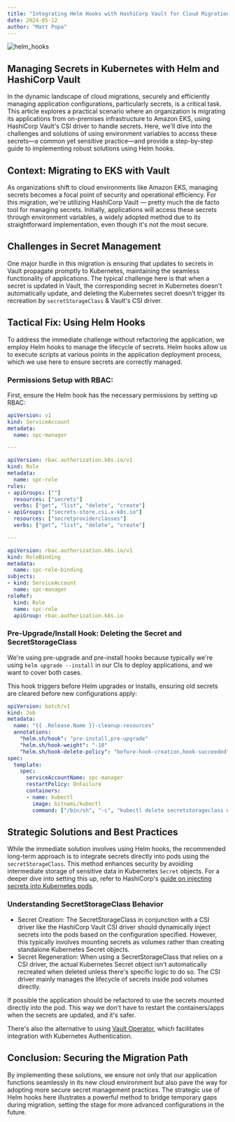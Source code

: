 ```yaml
---
title: "Integrating Helm Hooks with HashiCorp Vault for Cloud Migrations"
date: 2024-05-12
author: "Matt Popa"
---
```


![helm_hooks](/images/helm_hooks.jpg)

## Managing Secrets in Kubernetes with Helm and HashiCorp Vault

In the dynamic landscape of cloud migrations, securely and efficiently managing application 
configurations, particularly secrets, is a critical task. This article explores a practical scenario 
where an organization is migrating its applications from on-premises infrastructure to Amazon EKS, 
using HashiCorp Vault's CSI driver to handle secrets. Here, we'll dive into the challenges and solutions 
of using environment variables to access these secrets—a common yet sensitive practice—and provide a 
step-by-step guide to implementing robust solutions using Helm hooks.

## Context: Migrating to EKS with Vault

As organizations shift to cloud environments like Amazon EKS, managing secrets becomes a focal point 
of security and operational efficiency. For this migration, we're utilizing HashiCorp Vault — pretty
much the de facto tool for managing secrets. Initially, applications will access these secrets 
through environment variables, a widely adopted method due to its straightforward implementation,
even though it's not the most secure.

## Challenges in Secret Management

One major hurdle in this migration is ensuring that updates to secrets in Vault propagate promptly 
to Kubernetes, maintaining the seamless functionality of applications. The typical challenge here is 
that when a secret is updated in Vault, the corresponding secret in Kubernetes doesn't automatically 
update, and deleting the Kubernetes secret doesn’t trigger its recreation by `secretStorageClass` &
Vault's CSI driver.

## Tactical Fix: Using Helm Hooks

To address the immediate challenge without refactoring the application, we employ Helm hooks to 
manage the lifecycle of secrets. Helm hooks allow us to execute scripts at various points in the 
application deployment process, which we use here to ensure secrets are correctly managed.

### Permissions Setup with RBAC:

First, ensure the Helm hook has the necessary permissions by setting up RBAC:

```yaml
apiVersion: v1
kind: ServiceAccount
metadata:
  name: spc-manager

---

apiVersion: rbac.authorization.k8s.io/v1
kind: Role
metadata:
  name: spc-role
rules:
- apiGroups: [""]
  resources: ["secrets"]
  verbs: ["get", "list", "delete", "create"]
- apiGroups: ["secrets-store.csi.x-k8s.io"]
  resources: ["secretproviderclasses"]
  verbs: ["get", "list", "delete", "create"]

---

apiVersion: rbac.authorization.k8s.io/v1
kind: RoleBinding
metadata:
  name: spc-role-binding
subjects:
- kind: ServiceAccount
  name: spc-manager
roleRef:
  kind: Role
  name: spc-role
  apiGroup: rbac.authorization.k8s.io
```

### Pre-Upgrade/Install Hook: Deleting the Secret and SecretStorageClass

We're using pre-upgrade and pre-install hooks because typically we're using `helm upgrade --install`
in our CIs to deploy applications, and we want to cover both cases.

This hook triggers before Helm upgrades or installs, ensuring old secrets are cleared before new 
configurations apply:

```yaml
apiVersion: batch/v1
kind: Job
metadata:
  name: "{{ .Release.Name }}-cleanup-resources"
  annotations:
    "helm.sh/hook": "pre-install,pre-upgrade"
    "helm.sh/hook-weight": "-10"
    "helm.sh/hook-delete-policy": "before-hook-creation,hook-succeeded"
spec:
  template:
    spec:
      serviceAccountName: spc-manager
      restartPolicy: OnFailure
      containers:
      - name: kubectl
        image: bitnami/kubectl
        command: ["/bin/sh", "-c", "kubectl delete secretstorageclass example-name --ignore-not-found; kubectl delete secret example-secret-name --ignore-not-found"]
```

## Strategic Solutions and Best Practices

While the immediate solution involves using Helm hooks, the recommended long-term approach is to 
integrate secrets directly into pods using the `secretStorageClass`. This method enhances security 
by avoiding intermediate storage of sensitive data in Kubernetes `Secret` objects. For a deeper dive 
into setting this up, refer to HashiCorp's [guide on injecting secrets into Kubernetes pods](https://developer.hashicorp.com/vault/tutorials/vault-agent/agent-env-vars).

### Understanding SecretStorageClass Behavior

* Secret Creation: The SecretStorageClass in conjunction with a CSI driver like the HashiCorp Vault 
CSI driver should dynamically inject secrets into the pods based on the configuration specified. 
However, this typically involves mounting secrets as volumes rather than creating standalone 
Kubernetes Secret objects.
* Secret Regeneration: When using a SecretStorageClass that relies on a CSI driver, the actual 
Kubernetes Secret object isn't automatically recreated when deleted unless there's specific logic to
do so. The CSI driver mainly manages the lifecycle of secrets inside pod volumes directly.

If possible the application should be refactored to use the secrets mounted directly into the pod.
This way we don't have to restart the containers/apps when the secrets are updated, and it's safer.

There's also the alternative to using [Vault Operator](https://developer.hashicorp.com/vault/tutorials/kubernetes/vault-secrets-operator), 
which facilitates integration with Kubernetes Authentication.

## Conclusion: Securing the Migration Path

By implementing these solutions, we ensure not only that our application functions seamlessly in 
its new cloud environment but also pave the way for adopting more secure secret management practices. 
The strategic use of Helm hooks here illustrates a powerful method to bridge temporary gaps during
migration, setting the stage for more advanced configurations in the future.